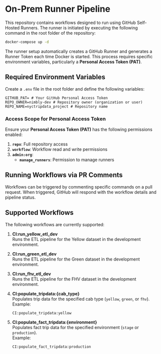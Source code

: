 # On-Prem Runner Pipeline

This repository contains workflows designed to run using GitHub Self-Hosted Runners. The runner is initiated by executing the following command in the root folder of the repository:

```bash
docker-compose up -d
```

The runner setup automatically creates a GitHub Runner and generates a Runner Token each time Docker is started. This process requires specific environment variables, particularly a **Personal Access Token (PAT)**.

## Required Environment Variables

Create a `.env` file in the root folder and define the following variables:

```plaintext
GITHUB_PAT= # Your GitHub Personal Access Token
REPO_OWNER=nimbly-dev # Repository owner (organization or user)
REPO_NAME=nyctripdata_project # Repository name
```

### Access Scope for Personal Access Token

Ensure your **Personal Access Token (PAT)** has the following permissions enabled:

1. **`repo`**: Full repository access
2. **`workflow`**: Workflow read and write permissions
3. **`admin:org`**:
   - **`manage_runners`**: Permission to manage runners

## Running Workflows via PR Comments

Workflows can be triggered by commenting specific commands on a pull request. When triggered, GitHub will respond with the workflow details and pipeline status.

## Supported Workflows

The following workflows are currently supported:

1. **CI:run_yellow_etl_dev**  
   Runs the ETL pipeline for the Yellow dataset in the development environment.
   
2. **CI:run_green_etl_dev**  
   Runs the ETL pipeline for the Green dataset in the development environment.
   
3. **CI:run_fhv_etl_dev**  
   Runs the ETL pipeline for the FHV dataset in the development environment.
   
4. **CI:populate_tripdata:{cab_type}**  
   Populates trip data for the specified cab type (`yellow`, `green`, or `fhv`).  
   Example:  
   ```plaintext
   CI:populate_tripdata:yellow
   ```

5. **CI:populate_fact_tripdata:{environment}**  
   Populates fact trip data for the specified environment (`stage` or `production`).  
   Example:  
   ```plaintext
   CI:populate_fact_tripdata:production
   ```